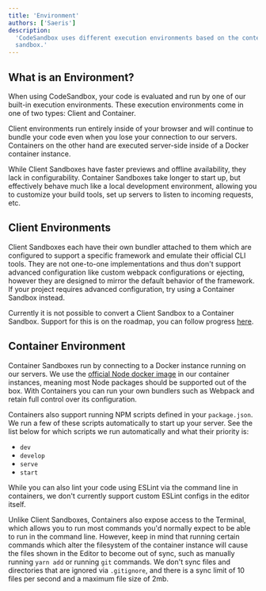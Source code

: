 ```yaml
---
title: 'Environment'
authors: ['Saeris']
description:
  'CodeSandbox uses different execution environments based on the contents of a
  sandbox.'
---
```


## What is an Environment?

When using CodeSandbox, your code is evaluated and run by one of our built-in
execution environments. These execution environments come in one of two types:
Client and Container.

Client environments run entirely inside of your browser and will continue to
bundle your code even when you lose your connection to our servers. Containers
on the other hand are executed server-side inside of a Docker container
instance.

While Client Sandboxes have faster previews and offline availability, they lack
in configurability. Container Sandboxes take longer to start up, but effectively
behave much like a local development environment, allowing you to customize your
build tools, set up servers to listen to incoming requests, etc.

## Client Environments

Client Sandboxes each have their own bundler attached to them which are
configured to support a specific framework and emulate their official CLI tools.
They are not one-to-one implementations and thus don't support advanced
configuration like custom webpack configurations or ejecting, however they are
designed to mirror the default behavior of the framework. If your project
requires advanced configuration, try using a Container Sandbox instead.

Currently it is not possible to convert a Client Sandbox to a Container Sandbox.
Support for this is on the roadmap, you can follow progress
[here](https://github.com/codesandbox/codesandbox-client/issues/2111).

## Container Environment

Container Sandboxes run by connecting to a Docker instance running on our
servers. We use the [official Node docker image](https://hub.docker.com/_/node)
in our container instances, meaning most Node packages should be supported out
of the box. With Containers you can run your own bundlers such as Webpack and
retain full control over its configuration.

Containers also support running NPM scripts defined in your `package.json`. We
run a few of these scripts automatically to start up your server. See the list
below for which scripts we run automatically and what their priority is:

- `dev`
- `develop`
- `serve`
- `start`

While you can also lint your code using ESLint via the command line in
containers, we don't currently support custom ESLint configs in the editor
itself.

Unlike Client Sandboxes, Containers also expose access to the Terminal, which
allows you to run most commands you'd normally expect to be able to run in the
command line. However, keep in mind that running certain commands which alter
the filesystem of the container instance will cause the files shown in the
Editor to become out of sync, such as manually running `yarn add` or running
`git` commands. We don't sync files and directories that are ignored via
`.gitignore`, and there is a sync limit of 10 files per second and a maximum
file size of 2mb.
